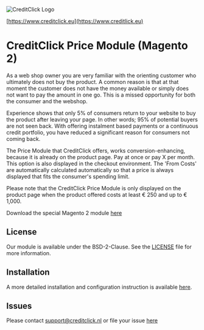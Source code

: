 ![]( https://ecom.creditclick.eu/logo_rounded_med.png "CreditClick Logo")

[https://www.creditclick.eu](https://www.creditlick.eu)

# CreditClick Price Module (Magento 2)

As a web shop owner you are very familiar with the orienting customer who ultimately does not
buy the product. A common reason is that at that moment the customer does not have the money
available or simply does not want to pay the amount in one go. This is a missed opportunity for
both the consumer and the webshop.

Experience shows that only 5% of consumers return to your website to buy the product after
leaving your page. In other words; 95% of potential buyers are not seen back. With offering
instalment based payments or a continuous credit portfolio, you have reduced a significant reason
for consumers not coming back.

The Price Module that CreditClick offers, works conversion-enhancing, because it is already on the
product page. Pay at once or pay X per month. This option is also displayed in the checkout
environment. The 'From Costs' are automatically calculated automatically so that a price is always
displayed that fits the consumer's spending limit.

Please note that the CreditClick Price Module is only displayed on the product page when the
product offered costs at least € 250 and up to € 1,000. 

Download the special Magento 2 module [here](https://github.com/CreditClick/PriceModuleWooCommerce/releases)

## License

Our module is available under the BSD-2-Clause. See the [LICENSE](https://github.com/CreditClick/PriceModuleWooCommerce/blob/master/LICENSE) file for more information.

## Installation

A more detailed installation and configuration instruction is available [here](https://github.com/CreditClick/PriceModuleWooCommerce/wiki).

## Issues

Please contact [support@creditclick.nl](mailto:support@creditclick.nl) or file your issue [here](https://github.com/CreditClick/PriceModuleWooCommerce/issues)